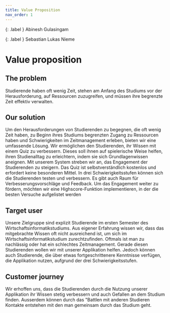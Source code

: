 ```yaml
---
title: Value Proposition
nav_order: 1
---
```


{: .label }
Abinesh Gulasingam 

{: .label }
Sebastian Lukas Nieme

# Value proposition


## The problem
Studierende haben oft wenig Zeit, stehen am Anfang des Studiums vor der Herausforderung, auf Ressourcen zuzugreifen, und müssen ihre begrenzte Zeit effektiv verwalten.


## Our solution
Um den Herausforderungen von Studierenden zu begegnen, die oft wenig Zeit haben, zu Beginn ihres Studiums begrenzten Zugang zu Ressourcen haben und Schwierigkeiten im Zeitmanagement erleben, bieten wir eine umfassende Lösung. Wir ermöglichen den Studierenden, ihr Wissen mit einem Quiz zu verbessern. Dieses soll ihnen auf spielerische Weise helfen, ihren Studienalltag zu erleichtern, indem sie sich Grundlagenwissen aneignen. Mit unserem System streben wir an, das Engagement der Studierenden zu steigern. Das Quiz ist selbstverständlich kostenlos und erfordert keine besonderen Mittel. In drei Schwierigkeitsstufen können sich die Studierenden testen und verbessern. Es gibt auch Raum für Verbesserungsvorschläge und Feedback. Um das Engagement weiter zu fördern, möchten wir eine Highscore-Funktion implementieren, in der die besten Versuche aufgelistet werden


## Target user
Unsere Zielgruppe sind explizit Studierende im ersten Semester des Wirtschaftsinformatikstudiums. Aus eigener Erfahrung wissen wir, dass das mitgebrachte Wissen oft nicht ausreichend ist, um sich im Wirtschaftsinformatikstudium zurechtzufinden. Oftmals ist man zu nachlässig oder hat ein schlechtes Zeitmanagement. Gerade diesen Studierenden wollen wir mit unserer Applikation helfen. Jedoch können auch Studierende, die über etwas fortgeschrittenere Kenntnisse verfügen, die Applikation nutzen, aufgrund der drei Schwierigkeitsstufen.
## Customer journey
Wir erhoffen uns, dass die Studierenden durch die Nutzung unserer Applikation ihr Wissen stetig verbessern und auch Gefallen an dem Studium finden. Ausserdem können durch das "Battlen mit anderen Studieren Kontakte entstehen mit den man gemeinsam durch das Studium geht.
